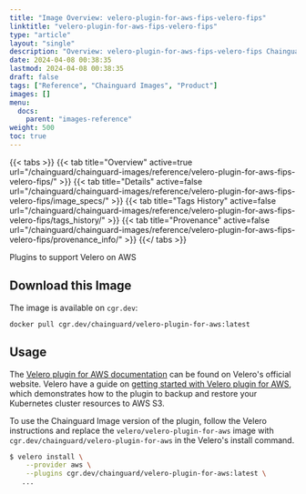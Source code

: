 ```yaml
---
title: "Image Overview: velero-plugin-for-aws-fips-velero-fips"
linktitle: "velero-plugin-for-aws-fips-velero-fips"
type: "article"
layout: "single"
description: "Overview: velero-plugin-for-aws-fips-velero-fips Chainguard Image"
date: 2024-04-08 00:38:35
lastmod: 2024-04-08 00:38:35
draft: false
tags: ["Reference", "Chainguard Images", "Product"]
images: []
menu: 
  docs: 
    parent: "images-reference"
weight: 500
toc: true
---
```


{{< tabs >}}
{{< tab title="Overview" active=true url="/chainguard/chainguard-images/reference/velero-plugin-for-aws-fips-velero-fips/" >}}
{{< tab title="Details" active=false url="/chainguard/chainguard-images/reference/velero-plugin-for-aws-fips-velero-fips/image_specs/" >}}
{{< tab title="Tags History" active=false url="/chainguard/chainguard-images/reference/velero-plugin-for-aws-fips-velero-fips/tags_history/" >}}
{{< tab title="Provenance" active=false url="/chainguard/chainguard-images/reference/velero-plugin-for-aws-fips-velero-fips/provenance_info/" >}}
{{</ tabs >}}



<!--overview:start-->
Plugins to support Velero on AWS
<!--overview:end-->

<!--getting:start-->
## Download this Image
The image is available on `cgr.dev`:

```
docker pull cgr.dev/chainguard/velero-plugin-for-aws:latest
```
<!--getting:end-->

<!--body:start-->

##  Usage

The [Velero plugin for AWS documentation](https://velero.io/plugins/) can be found on Velero's official website. Velero have a guide on [getting started with Velero plugin for AWS](https://github.com/vmware-tanzu/velero-plugin-for-aws#setup), which demonstrates how to the plugin to backup and restore your Kubernetes cluster resources to AWS S3.  

To use the Chainguard Image version of the plugin, follow the Velero instructions and replace the `velero/velero-plugin-for-aws` image with `cgr.dev/chainguard/velero-plugin-for-aws` in the Velero's install command.  

```bash
$ velero install \
    --provider aws \
    --plugins cgr.dev/chainguard/velero-plugin-for-aws:latest \
   ...
```
<!--body:end-->

